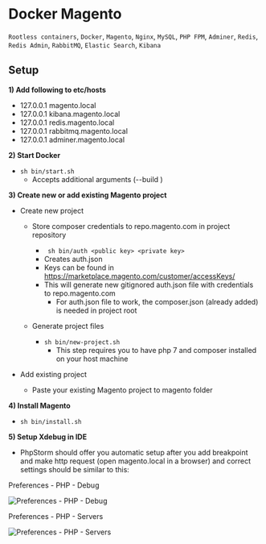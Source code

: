 # Docker Magento 

```Rootless containers```,
```Docker```,
```Magento```,
```Nginx```,
```MySQL```,
```PHP FPM```,
```Adminer```,
```Redis```,
```Redis Admin```,
```RabbitMQ```,
```Elastic Search```,
```Kibana```

## Setup

__1) Add following to etc/hosts__
- 127.0.0.1	magento.local
- 127.0.0.1	kibana.magento.local
- 127.0.0.1	redis.magento.local
- 127.0.0.1	rabbitmq.magento.local
- 127.0.0.1	adminer.magento.local

__2) Start Docker__

- ```sh bin/start.sh```
	- Accepts additional arguments (--build <container>)

__3) Create new or add existing Magento project__

- Create new project
	- Store composer credentials to repo.magento.com in project repository
		- ``` sh bin/auth <public key> <private key>```
		- Creates auth.json
		- Keys can be found in https://marketplace.magento.com/customer/accessKeys/
		- This will generate new gitignored auth.json file with credentials to repo.magento.com
			- For auth.json file to work, the composer.json (already added) is needed in project root

	- Generate project files
		- ```sh bin/new-project.sh```
			- This step requires you to have php 7 and composer installed on your host machine

- Add existing project
	- Paste your existing Magento project to magento folder  

__4) Install Magento__

- ```sh bin/install.sh```

__5) Setup Xdebug in IDE__

- PhpStorm should offer you automatic setup after you add breakpoint and make http request (open magento.local in a browser) and correct settings should be similar to this:

Preferences - PHP - Debug

![Preferences - PHP - Debug](https://i.ibb.co/BZJ4hjz/phpstorm-2.jpg "Preferences - PHP - Debug")

Preferences - PHP - Servers

![Preferences - PHP - Servers](https://i.ibb.co/GVqfVs5/phpstorm.jpg "Preferences - PHP - Servers")


